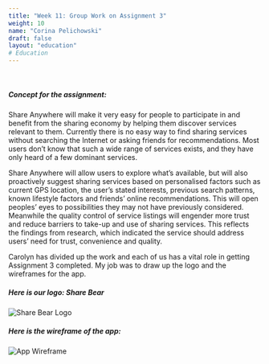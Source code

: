 ```yaml
---
title: "Week 11: Group Work on Assignment 3"
weight: 10
name: "Corina Pelichowski"
draft: false
layout: "education"
# Education
---
```

<div class="container">
  <br>

  <h5>Concept for the assignment:</h5>
  
  <p>
    Share Anywhere will make it very easy for people to participate in and benefit from the sharing economy by helping them discover services relevant to them. Currently there is no easy way to find sharing services without searching the Internet or asking friends for recommendations. Most users don’t know that such a wide range of services exists, and they have only heard of a few dominant services.
  </p>

  <p>
    Share Anywhere will allow users to explore what’s available, but will also proactively suggest sharing services based on personalised factors such as current GPS location, the user’s stated interests, previous search patterns, known lifestyle factors and friends’ online recommendations. This will open peoples’ eyes to possibilities they may not have previously considered. Meanwhile the quality control of service listings will engender more trust and reduce barriers to take-up and use of sharing services. This reflects the findings from research, which indicated the service should address users’ need for trust, convenience and quality.
  </p>

  <p>
    Carolyn has divided up the work and each of us has a vital role in getting Assignment 3 completed. My job was to draw up the logo and the wireframes for the app.
  </p>

  <h5>Here is our logo: Share Bear</h5>
  
  <!--IMAGE-->
  <div class="row">
    <div class="col">
      <img src="/img/master_of_design/masters_ux/ux_11_1.jpg" alt="Share Bear Logo">
    </div>
  </div>
  <!--/IMAGE-->

  <h5>Here is the wireframe of the app:</h5>
  <!--IMAGE-->
  <div class="row">
    <div class="col">
      <img src="/img/master_of_design/masters_ux/ux_11_2.jpg" alt="App Wireframe">
    </div>
  </div>
  <!--/IMAGE-->



</div>